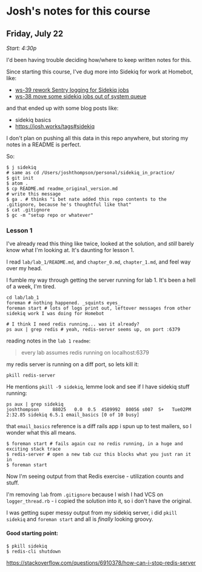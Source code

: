 

# Josh's notes for this course

## Friday, July 22

_Start: 4:30p_

I'd been having trouble deciding how/where to keep written notes for this.

Since starting this course, I've dug more into Sidekiq for work at Homebot, like:

- [ws-39 rework Sentry logging for Sidekiq jobs]()
- [ws-38 move some sidekiq jobs out of system queue]()

and that ended up with some blog posts like:

- sidekiq basics
- https://josh.works/tags#sidekiq

I don't plan on pushing all this data in this repo anywhere, but storing my notes in a README is perfect.

So:

```shell
$ j sidekiq
# same as cd /Users/joshthompson/personal/sidekiq_in_practice/
$ git init
$ atom .
$ cp README.md readme_original_version.md
# write this message
$ ga . # thinks "i bet nate added this repo contents to the .gitignore, because he's thoughtful like that"
$ cat .gitignore
$ gc -m "setup repo or whatever"
```

### Lesson 1

I've already read this thing like twice, looked at the solution, and _still_ barely know what I'm looking at. It's daunting for lesson 1.

I read `lab/lab_1/README.md`, and `chapter_0.md`, `chapter_1.md`, and feel way over my head.

I fumble my way through getting the server running for lab 1. It's been a hell of a week, I'm tired.

```shell
cd lab/lab_1
foreman # nothing happened. _squints eyes_
foreman start # lots of logs print out, leftover messages from other sidekiq work I was doing for Homebot

# I think I need redis running... was it already?
ps aux | grep redis # yeah, redis-server seems up, on port :6379
```

reading notes in the `lab 1` `readme`:

> every lab assumes redis running on localhost:6379

my redis server is running on a diff port, so lets kill it:

```shell
pkill redis-server
```
He mentions `pkill -9 sidekiq`, lemme look and see if I have sidekiq stuff running:

```
ps aux | grep sidekiq
joshthompson     88025   0.0  0.5  4589992  80056 s007  S+   Tue02PM   2:32.85 sidekiq 6.5.1 email_basics [0 of 10 busy]
```

that `email_basics` reference is a diff rails app i spun up to test mailers, so I wonder what this all means.

```shell
$ foreman start # fails again cuz no redis running, in a huge and exciting stack trace
$ redis-server # open a new tab cuz this blocks what you just ran it in
$ foreman start
```

Now I'm seeing output from that Redis exercise - utilization counts and stuff.

I'm removing `lab` from `.gitignore` because I wish I had VCS on `logger_thread.rb` - i copied the solution into it, so i don't have the original.

I was getting super messy output from my sidekiq server, i did `pkill sidekiq` and `foreman start` and all is _finally_ looking groovy.

#### Good starting point:

```shell
$ pkill sidekiq
$ redis-cli shutdown

```

https://stackoverflow.com/questions/6910378/how-can-i-stop-redis-server
